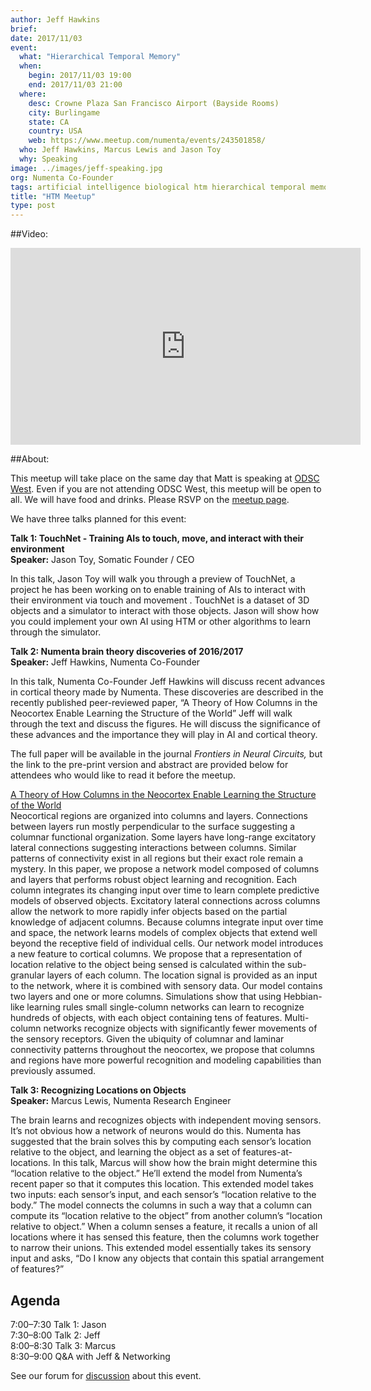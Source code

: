 ```yaml
---
author: Jeff Hawkins
brief:
date: 2017/11/03
event:
  what: "Hierarchical Temporal Memory"
  when:
    begin: 2017/11/03 19:00
    end: 2017/11/03 21:00
  where:
    desc: Crowne Plaza San Francisco Airport (Bayside Rooms)
    city: Burlingame
    state: CA
    country: USA
    web: https://www.meetup.com/numenta/events/243501858/
  who: Jeff Hawkins, Marcus Lewis and Jason Toy
  why: Speaking
image: ../images/jeff-speaking.jpg
org: Numenta Co-Founder
tags: artificial intelligence biological htm hierarchical temporal memory computing brain
title: "HTM Meetup"
type: post
---
```

##Video:

<iframe width="560" height="315" src="https://www.youtube.com/embed/c6U4yBfELpU" frameborder="0" gesture="media" allow="encrypted-media" allowfullscreen></iframe>

##About:

This meetup will take place on the same day that Matt is speaking at [ODSC West](https://www.odsc.com/california).
Even if you are not attending ODSC West, this meetup will be open to all. We will have food and drinks. Please RSVP on the [meetup page](https://www.meetup.com/numenta/events/243501858/).

We have three talks planned for this event:

**Talk 1: TouchNet - Training AIs to touch, move, and interact with their environment** <br/>
**Speaker:** Jason Toy, Somatic Founder / CEO

In this talk, Jason Toy will walk you through a preview of TouchNet, a project he has been working on to enable training of AIs to interact with their environment via touch and movement . TouchNet is a dataset of 3D objects and a simulator to interact with those objects. Jason will show how you could implement your own AI using HTM or other algorithms to learn through the simulator.

**Talk 2: Numenta brain theory discoveries of 2016/2017**<br/>
**Speaker:** Jeff Hawkins, Numenta Co-Founder

In this talk, Numenta Co-Founder Jeff Hawkins will discuss recent advances in cortical theory made by Numenta.
These discoveries are described in the recently published peer-reviewed paper, “A Theory of How Columns in the Neocortex Enable Learning the Structure of the World”
Jeff will walk through the text and discuss the figures.  He will discuss the significance of these advances and the importance they will play in AI and cortical theory.  

The full paper will be available in the journal *Frontiers in Neural Circuits,* but the link to the pre-print version and abstract are provided below for attendees who would like to read it before the meetup.  

[A Theory of How Columns in the Neocortex Enable Learning the Structure of the World](https://doi.org/10.1101/162263)<br/>
Neocortical regions are organized into columns and layers. Connections between layers run mostly perpendicular to the surface suggesting a columnar functional organization.
Some layers have long-range excitatory lateral connections suggesting interactions between columns.
Similar patterns of connectivity exist in all regions but their exact role remain a mystery. In this paper,
we propose a network model composed of columns and layers that performs robust object learning and recognition.
Each column integrates its changing input over time to learn complete predictive models of observed objects.
Excitatory lateral connections across columns allow the network to more rapidly infer objects based on the partial knowledge of adjacent columns.
Because columns integrate input over time and space, the network learns models of complex objects that extend well beyond the receptive field of individual cells.
Our network model introduces a new feature to cortical columns. We propose that a representation of location relative to the object being sensed
is calculated within the sub-granular layers of each column. The location signal is provided as an input to the network, where it is combined with sensory data.
Our model contains two layers and one or more columns. Simulations show that using Hebbian-like learning rules small single-column networks can learn to
recognize hundreds of objects, with each object containing tens of features. Multi-column networks recognize objects with significantly fewer movements of the sensory receptors.
Given the ubiquity of columnar and laminar connectivity patterns throughout the neocortex, we propose that columns and regions have more powerful recognition
and modeling capabilities than previously assumed.

**Talk 3: Recognizing Locations on Objects** <br/>
**Speaker:** Marcus Lewis, Numenta Research Engineer

The brain learns and recognizes objects with independent moving sensors. It’s not obvious how a network of neurons would do this. Numenta has suggested that the brain solves this by computing each sensor’s location relative to the object, and learning the object as a set of features-at-locations. In this talk, Marcus will show how the brain might determine this “location relative to the object.” He’ll extend the model from Numenta’s recent paper so that it computes this location. This extended model takes two inputs: each sensor’s input, and each sensor’s “location relative to the body.” The model connects the columns in such a way that a column can compute its “location relative to the object” from another column’s “location relative to object.” When a column senses a feature, it recalls a union of all locations where it has sensed this feature, then the columns work together to narrow their unions. This extended model essentially takes its sensory input and asks, “Do I know any objects that contain this spatial arrangement of features?”



**Agenda**
------
7:00–7:30 Talk 1: Jason <br/>
7:30–8:00 Talk 2: Jeff<br/>
8:00–8:30 Talk 3: Marcus<br/>
8:30–9:00 Q&A with Jeff & Networking<br/>


See our forum for [discussion](https://discourse.numenta.org/t/htm-meetup-planning-november-3-in-sf/2830) about this event.
